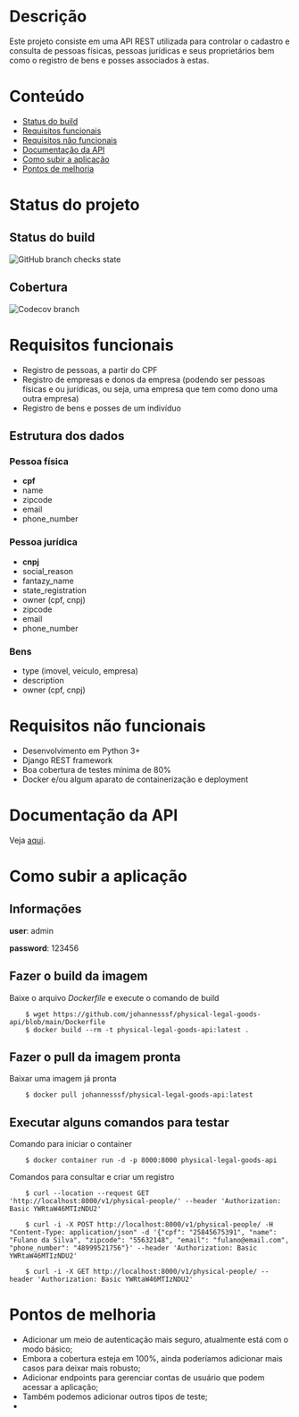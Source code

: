# Descrição

Este projeto consiste em uma API REST utilizada para controlar o cadastro e consulta de pessoas físicas, pessoas jurídicas e seus proprietários bem como o registro de bens e posses associados à estas.

# Conteúdo

* [Status do build](#Status_do_build)
* [Requisitos funcionais](#Requisitos_funcionais)
* [Requisitos não funcionais](#Requisitos_não_funcionais)
* [Documentação da API](#Documentação_da_API)
* [Como subir a aplicação](#Como_subir_a_aplicação)
* [Pontos de melhoria](#Pontos_de_melhoria)

# Status do projeto

## Status do build

![GitHub branch checks state](https://img.shields.io/github/checks-status/johannesssf/physical-legal-goods-api/main?style=plastic)


## Cobertura

![Codecov branch](https://img.shields.io/codecov/c/github/johannesssf/physical-legal-goods-api/main)

# Requisitos funcionais

* Registro de pessoas, a partir do CPF
* Registro de empresas e donos da empresa (podendo ser pessoas físicas e ou jurídicas, ou seja, uma empresa que tem como dono uma outra empresa)
* Registro de bens e posses de um indivíduo

## Estrutura dos dados

### Pessoa física

* **cpf**
* name
* zipcode
* email
* phone_number

### Pessoa jurídica

* **cnpj**
* social_reason
* fantazy_name
* state_registration
* owner (cpf, cnpj)
* zipcode
* email
* phone_number

### Bens

* type (imovel, veiculo, empresa)
* description
* owner (cpf, cnpj)

# Requisitos não funcionais

* Desenvolvimento em Python 3+
* Django REST framework
* Boa cobertura de testes mínima de 80%
* Docker e/ou algum aparato de containerização e deployment

# Documentação da API

Veja [aqui](https://johannesssf.github.io/physical-legal-goods-api/).

# Como subir a aplicação

## Informações

**user**: admin

**password**: 123456

## Fazer o build da imagem

Baixe o arquivo _Dockerfile_ e execute o comando de build

        $ wget https://github.com/johannesssf/physical-legal-goods-api/blob/main/Dockerfile
        $ docker build --rm -t physical-legal-goods-api:latest .

## Fazer o pull da imagem pronta

Baixar uma imagem já pronta

        $ docker pull johannesssf/physical-legal-goods-api:latest

## Executar alguns comandos para testar

Comando para iniciar o container

        $ docker container run -d -p 8000:8000 physical-legal-goods-api

Comandos para consultar e criar um registro

        $ curl --location --request GET 'http://localhost:8000/v1/physical-people/' --header 'Authorization: Basic YWRtaW46MTIzNDU2'

        $ curl -i -X POST http://localhost:8000/v1/physical-people/ -H "Content-Type: application/json" -d '{"cpf": "25845675391", "name": "Fulano da Silva", "zipcode": "55632148", "email": "fulano@email.com", "phone_number": "48999521756"}' --header 'Authorization: Basic YWRtaW46MTIzNDU2'

        $ curl -i -X GET http://localhost:8000/v1/physical-people/ --header 'Authorization: Basic YWRtaW46MTIzNDU2'

# Pontos de melhoria

* Adicionar um meio de autenticação mais seguro, atualmente está com o modo básico;
* Embora a cobertura esteja em 100%, ainda poderíamos adicionar mais casos para deixar mais robusto;
* Adicionar endpoints para gerenciar contas de usuário que podem acessar a aplicação;
* Também podemos adicionar outros tipos de teste;
*
